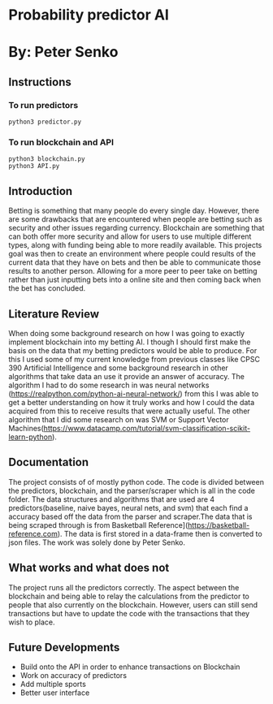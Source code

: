 # Probability predictor AI
# By: Peter Senko

## Instructions
### To run predictors
    python3 predictor.py
### To run blockchain and API
    python3 blockchain.py
    python3 API.py

## Introduction
Betting is something that many people do every single day. However, there are some drawbacks that are encountered when people are betting such as security and other issues regarding currency. Blockchain are something that can both offer more security and allow for users to use multiple different types, along with funding being able to more readily available. This projects goal was then to create an environment where people could results of the current data that they have on bets and then be able to communicate those results to another person. Allowing for a more peer to peer take on betting rather than just inputting bets into a online site and then coming back when the bet has concluded.

## Literature Review
When doing some background research on how I was going to exactly implement blockchain into my betting AI. I though I should first make the basis on the data that my betting predictors would be able to produce. For this I used some of my current knowledge from previous classes like CPSC 390 Artificial Intelligence and some background research in other algorithms that take data an use it provide an answer of accuracy. The algorithm I had to do some research in was neural networks (https://realpython.com/python-ai-neural-network/) from this I was able to get a better understanding on how it truly works and how I could the data acquired from this to receive results that were actually useful. The other algorithm that I did some research on was SVM or Support Vector Machines(https://www.datacamp.com/tutorial/svm-classification-scikit-learn-python).

## Documentation
The project consists of of mostly python code. The code is divided between the predictors, blockchain, and the parser/scraper which is all in the code folder. The data structures and algorithms that are used are 4 predictors(baseline, naive bayes, neural nets, and svm) that each find a accuracy based off the data from the parser and scraper.The data that is being scraped through is from Basketball Reference](https://basketball-reference.com). The data is first stored in a data-frame then is converted to json files. The work was solely done by Peter Senko.

## What works and what does not
The project runs all the predictors correctly. The aspect between the blockchain and being able to relay the calculations from the predictor to people that also currently on the blockchain. However, users can still send transactions but have to update the code with the transactions that they wish to place.

## Future Developments

- Build onto the API in order to enhance transactions on Blockchain
- Work on accuracy of predictors
- Add multiple sports
- Better user interface
